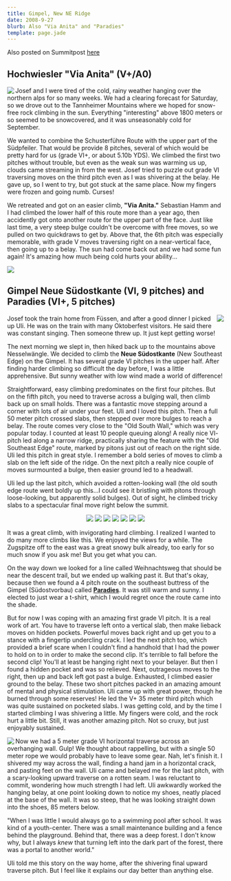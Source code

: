 ```yaml
---
title: Gimpel, New NE Ridge
date: 2008-9-27
blurb: Also "Via Anita" and "Paradies"
template: page.jade
---
```


Also posted on Summitpost [here](http://www.summitpost.org/tannheimer-climbing/447699)

Hochwiesler "Via Anita" (V+/A0)
---

<a href="http://www.flickr.com/photos/ripsawridge/2899781830/"><img  align="left" src="http://farm4.static.flickr.com/3159/2899781830_0ecbb93e80.jpg"></a>
Josef and I were tired of the cold, rainy weather hanging over the northern alps for so many weeks. We had a clearing forecast for Saturday, so we drove out to the Tannheimer Mountains where we hoped for snow-free rock climbing in the sun. Everything "interesting" above 1800 meters or so seemed to be snowcovered, and it was unseasonably cold for September.

We wanted to combine the Schusterführe Route with the upper part of the Südpfeiler. That would be provide 8 pitches, several of which would be pretty hard for us (grade VI+, or about 5.10b YDS). We climbed the first two pitches without trouble, but even as the weak sun was warming us up, clouds came streaming in from the west. Josef tried to puzzle out grade VI traversing moves on the third pitch even as I was shivering at the belay. He gave up, so I went to try, but got stuck at the same place. Now my fingers were frozen and going numb. Curses!

We retreated and got on an easier climb, <b>"Via Anita."</b> Sebastian Hamm and I had climbed the lower half of this route more than a year ago, then accidently got onto another route for the upper part of the face. Just like last time, a very steep bulge couldn't be overcome with free moves, so we pulled on two quickdraws to get by. Above that, the 6th pitch was especially memorable, with grade V moves traversing right on a near-vertical face, then going up to a belay. The sun had come back out and we had some fun again! It's amazing how much being cold hurts your ability...

<a href="http://www.flickr.com/photos/ripsawridge/2899783118/"><img src="http://farm4.static.flickr.com/3233/2899783118_c2ff7795b0.jpg"></a>


Gimpel Neue Südostkante (VI, 9 pitches) and Paradies (VI+, 5 pitches)
---

<a href="http://www.flickr.com/photos/ripsawridge/2899787236/"><img align="right" src="http://farm4.static.flickr.com/3042/2899787236_66bf5b625a.jpg"></a>

Josef took the train home from Füssen, and after a good dinner I picked up Uli. He was on the train with many Oktoberfest visitors. He said there was constant singing. Then someone threw up. It just kept getting worse! 

The next morning we slept in, then hiked back up to the mountains above Nesselwängle. We decided to climb the <b>Neue Südostkante</b> (New Southeast Edge) on the Gimpel. It has several grade VI pitches in the upper half. After finding harder climbing so difficult the day before, I was a little apprehensive. But sunny weather with low wind made a world of difference!

Straightforward, easy climbing predominates on the first four pitches. But on the fifth pitch, you need to traverse across a bulging wall, then climb back up on small holds. There was a fantastic move stepping around a corner with lots of air under your feet. Uli and I loved this pitch. Then a full 50 meter pitch crossed slabs, then stepped over more bulges to reach a belay. The route comes very close to the "Old South Wall," which was very popular today. I counted at least 10 people queuing along! A really nice VI- pitch led along a narrow ridge, practically sharing the feature with the "Old Southeast Edge" route, marked by pitons just out of reach on the right side. Uli led this pitch in great style. I remember a bold series of moves to climb a slab on the left side of the ridge. On the next pitch a really nice couple of moves surmounted a bulge, then easier ground led to a headwall.

Uli led up the last pitch, which avoided a rotten-looking wall (the old south edge route went boldly up this...I could see it bristling with pitons through loose-looking, but apparently solid bulges). Out of sight, he climbed tricky slabs to a spectacular final move right below the summit. 
<center>
<a href="http://www.flickr.com/photos/ripsawridge/2898945203/"><img src="http://farm4.static.flickr.com/3173/2898945203_bcb15f095c.jpg"></a>
<a href="http://www.flickr.com/photos/ripsawridge/2899789774/"><img src="http://farm4.static.flickr.com/3260/2899789774_3217f36d60.jpg"></a>
<a href="http://www.flickr.com/photos/ripsawridge/2898949525/"><img src="http://farm4.static.flickr.com/3151/2898949525_5ca72d6086.jpg"></a>
<a href="http://www.flickr.com/photos/ripsawridge/2899794024/"><img src="http://farm4.static.flickr.com/3130/2899794024_a5db175909.jpg"></a>
<a href="http://www.flickr.com/photos/ripsawridge/2898952583/"><img src="http://farm4.static.flickr.com/3046/2898952583_e6105239b1.jpg"></a>
<a href="http://www.flickr.com/photos/ripsawridge/2899797084/"><img src="http://farm4.static.flickr.com/3124/2899797084_cbe07ff510.jpg"></a>
<a href="http://www.flickr.com/photos/ripsawridge/2898955385/"><img src="http://farm4.static.flickr.com/3131/2898955385_cf11caf33c.jpg"></a>
</center>

It was a great climb, with invigorating hard climbing. I realized I wanted to do many more climbs like this. We enjoyed the views for a while. The Zugspitze off to the east was a great snowy bulk already, too early for so much snow if you ask me! But you get what you can.

On the way down we looked for a line called Weihnachtsweg that should be near the descent trail, but we ended up walking past it. But that's okay, because then we found a 4 pitch route on the southeast buttress of the Gimpel (Südostvorbau) called <a href="http://www.ig-klettern-allgaeu.de/images/Gimpel-Vorbau-Touren.pdf"><b>Paradies</b></a>. It was still warm and sunny. I elected to just wear a t-shirt, which I would regret once the route came into the shade. 

But for now I was coping with an amazing first grade VI pitch. It is a real work of art. You have to traverse left onto a vertical slab, then make lieback moves on hidden pockets. Powerful moves back right and up get you to a stance with a fingertip undercling crack. I led the next pitch too, which provided a brief scare when I couldn't find a handhold that I had the power to hold on to in order to make the second clip. It's terrible to fall before the second clip! You'll at least be hanging right next to your belayer. But then I found a hidden pocket and was so relieved. Next, outrageous moves to the right, then up and back left got past a bulge. Exhausted, I climbed easier ground to the belay. These two short pitches packed in an amazing amount of mental and physical stimulation. Uli came up with great power, though he burned through some reserves! He led the V+ 35 meter third pitch which was quite sustained on pocketed slabs. I was getting cold, and by the time I started climbing I was shivering a little. My fingers were cold, and the rock hurt a little bit. Still, it was another amazing pitch. Not so cruxy, but just enjoyably sustained.

<a href="http://www.flickr.com/photos/ripsawridge/2898956255/"><img align="left" src="http://farm4.static.flickr.com/3013/2898956255_82ea35a227.jpg"></a>

Now we had a 5 meter grade VI horizontal traverse across an overhanging wall. Gulp! We thought about rappelling, but with a single 50 meter rope we would probably have to leave some gear. Nah, let's finish it. I shivered my way across the wall, finding a hand jam in a horizontal crack, and pasting feet on the wall. Uli came and belayed me for the last pitch, with a scary-looking upward traverse on a rotten seam. I was reluctant to commit, wondering how much strength I had left. Uli awkwardly worked the hanging belay, at one point looking down to notice my shoes, neatly placed at the base of the wall. It was so steep, that he was looking straight down into the shoes, 85 meters below. 

"When I was little I would always go to a swimming pool after school. It was kind of a youth-center. There was a small maintenance building and a fence behind the playground. Behind that, there was a deep forest. I don't know why, but I always <i>knew</i> that turning left into the dark part of the forest, there was a portal to another world."

Uli told me this story on the way home, after the shivering final upward traverse pitch. But I feel like it explains our day better than anything else.
                                                                                                                                                                                                                                      


